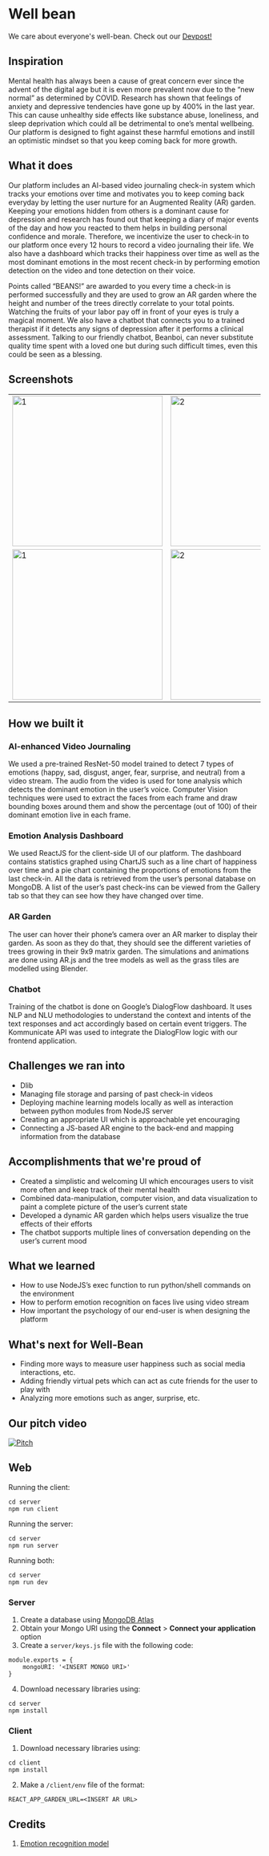 # Well bean

We care about everyone's well-bean. Check out our [Devpost!](https://devpost.com/software/well-bean)

## Inspiration

Mental health has always been a cause of great concern ever since the advent of the digital age but it is even more prevalent now due to the “new normal” as determined by COVID. Research has shown that feelings of anxiety and depressive tendencies have gone up by 400% in the last year. This can cause unhealthy side effects like substance abuse, loneliness, and sleep deprivation which could all be detrimental to one’s mental wellbeing. Our platform is designed to fight against these harmful emotions and instill an optimistic mindset so that you keep coming back for more growth.

## What it does

Our platform includes an AI-based video journaling check-in system which tracks your emotions over time and motivates you to keep coming back everyday by letting the user nurture for an Augmented Reality (AR) garden. Keeping your emotions hidden from others is a dominant cause for depression and research has found out that keeping a diary of major events of the day and how you reacted to them helps in building personal confidence and morale. Therefore, we incentivize the user to check-in to our platform once every 12 hours to record a video journaling their life. We also have a dashboard which tracks their happiness over time as well as the most dominant emotions in the most recent check-in by performing emotion detection on the video and tone detection on their voice.

Points called “BEANS!” are awarded to you every time a check-in is performed successfully and they are used to grow an AR garden where the height and number of the trees directly correlate to your total points. Watching the fruits of your labor pay off in front of your eyes is truly a magical moment. We also have a chatbot that connects you to a trained therapist if it detects any signs of depression after it performs a clinical assessment. Talking to our friendly chatbot, Beanboi, can never substitute quality time spent with a loved one but during such difficult times, even this could be seen as a blessing.

## Screenshots

<table>
  <tr>
    <td> <img src="readme-imgs/chatbot.png"  alt="1" width="300px"  ></td>
    <td><img src="readme-imgs/check in.png" alt="2"width="300px"></td>
   </tr> 
   <tr>
    <td> <img src="readme-imgs/stats.png"  alt="1" width="300px" ></td>
    <td><img src="readme-imgs/garden2.png" alt="2"width="300px" ></td>
  </tr>
</table>

## How we built it

### AI-enhanced Video Journaling

We used a pre-trained ResNet-50 model trained to detect 7 types of emotions (happy, sad, disgust, anger, fear, surprise, and neutral) from a video stream. The audio from the video is used for tone analysis which detects the dominant emotion in the user’s voice. Computer Vision techniques were used to extract the faces from each frame and draw bounding boxes around them and show the percentage (out of 100) of their dominant emotion live in each frame.

### Emotion Analysis Dashboard

We used ReactJS for the client-side UI of our platform. The dashboard contains statistics graphed using ChartJS such as a line chart of happiness over time and a pie chart containing the proportions of emotions from the last check-in. All the data is retrieved from the user’s personal database on MongoDB. A list of the user’s past check-ins can be viewed from the Gallery tab so that they can see how they have changed over time.

### AR Garden

The user can hover their phone’s camera over an AR marker to display their garden. As soon as they do that, they should see the different varieties of trees growing in their 9x9 matrix garden. The simulations and animations are done using AR.js and the tree models as well as the grass tiles are modelled using Blender.

### Chatbot

Training of the chatbot is done on Google’s DialogFlow dashboard. It uses NLP and NLU methodologies to understand the context and intents of the text responses and act accordingly based on certain event triggers. The Kommunicate API was used to integrate the DialogFlow logic with our frontend application.

## Challenges we ran into

- Dlib
- Managing file storage and parsing of past check-in videos
- Deploying machine learning models locally as well as interaction between python modules from NodeJS server
- Creating an appropriate UI which is approachable yet encouraging
- Connecting a JS-based AR engine to the back-end and mapping information from the database

## Accomplishments that we're proud of

- Created a simplistic and welcoming UI which encourages users to visit more often and keep track of their mental health
- Combined data-manipulation, computer vision, and data visualization to paint a complete picture of the user’s current state
- Developed a dynamic AR garden which helps users visualize the true effects of their efforts
- The chatbot supports multiple lines of conversation depending on the user’s current mood

## What we learned

- How to use NodeJS’s exec function to run python/shell commands on the environment
- How to perform emotion recognition on faces live using video stream
- How important the psychology of our end-user is when designing the platform

## What's next for Well-Bean

- Finding more ways to measure user happiness such as social media interactions, etc.
- Adding friendly virtual pets which can act as cute friends for the user to play with
- Analyzing more emotions such as anger, surprise, etc.

## Our pitch video

[![Pitch](https://img.youtube.com/vi/Pvnv2umzIcg/0.jpg)](https://www.youtube.com/watch?v=Pvnv2umzIcg)

## Web

Running the client:

```
cd server
npm run client
```

Running the server:

```
cd server
npm run server
```

Running both:

```
cd server
npm run dev
```

### Server

1. Create a database using [MongoDB Atlas](https://www.mongodb.com/cloud/atlas)
2. Obtain your Mongo URI using the **Connect** > **Connect your application** option
3. Create a `server/keys.js` file with the following code:

```
module.exports = {
    mongoURI: '<INSERT MONGO URI>'
}
```

4. Download necessary libraries using:

```
cd server
npm install
```

### Client

1. Download necessary libraries using:

```
cd client
npm install
```

2. Make a `/client/env` file of the format:

```
REACT_APP_GARDEN_URL=<INSERT AR URL>
```

## Credits

1. [Emotion recognition model](https://github.com/vjgpt/Face-and-Emotion-Recognition)
